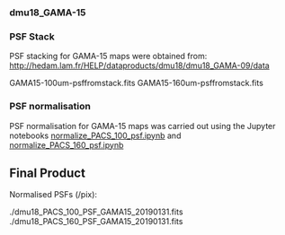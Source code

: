 ### dmu18_GAMA-15

### PSF Stack

PSF stacking for GAMA-15 maps were obtained from: 
http://hedam.lam.fr/HELP/dataproducts/dmu18/dmu18_GAMA-09/data

GAMA15-100um-psffromstack.fits
GAMA15-160um-psffromstack.fits

### PSF normalisation
PSF normalisation for GAMA-15 maps was carried out using the Jupyter notebooks 
[normalize_PACS_100_psf.ipynb](./normalize_PACS_100_psf.ipynb) and [normalize_PACS_160_psf.ipynb](./normalize_PACS_160_psf.ipynb)

## Final Product
Normalised PSFs (/pix):

./dmu18_PACS_100_PSF_GAMA15_20190131.fits
./dmu18_PACS_160_PSF_GAMA15_20190131.fits
